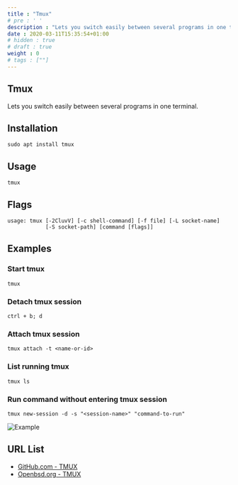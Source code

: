 ```yaml
---
title : "Tmux"
# pre : ' '
description : "Lets you switch easily between several programs in one terminal."
date : 2020-03-11T15:35:54+01:00
# hidden : true
# draft : true
weight : 0
# tags : [""]
---
```


## Tmux

Lets you switch easily between several programs in one terminal.

## Installation

```plain
sudo apt install tmux
```

## Usage

```plain
tmux
```

## Flags

```plain
usage: tmux [-2CluvV] [-c shell-command] [-f file] [-L socket-name]
            [-S socket-path] [command [flags]]
```

## Examples

### Start tmux

```plain
tmux
```

### Detach tmux session

```plain
ctrl + b; d
```

### Attach tmux session

```plain
tmux attach -t <name-or-id>
```

### List running tmux

```plain
tmux ls
```

### Run command without entering tmux session

```plain
tmux new-session -d -s "<session-name>" "command-to-run"
```

![Example](images/example.png)

## URL List

- [GitHub.com - TMUX](https://github.com/tmux/tmux)
- [Openbsd.org - TMUX](http://man.openbsd.org/OpenBSD-current/man1/tmux.1)
